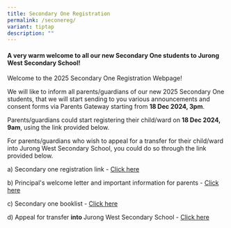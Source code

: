```yaml
---
title: Secondary One Registration
permalink: /seconereg/
variant: tiptap
description: ""
---
```

<h4>A very warm welcome to all our new Secondary One students to Jurong West Secondary School!</h4>
<p>Welcome to the 2025 Secondary One Registration Webpage!</p>
<p>We will like to inform all parents/guardians of our new 2025 Secondary
One students, that we will start sending to you various announcements and
consent forms via Parents Gateway starting from <strong>18 Dec 2024, 3pm</strong>.</p>
<p>Parents/guardians could start registering their child/ward on <strong>18 Dec 2024, 9am</strong>,
using the link provided below.</p>
<p>For parents/guardians who wish to appeal for a transfer for their child/ward
into Jurong West Secondary School, you could do so through the link provided
below.</p>
<p></p>
<p>a) Secondary one registration link - <a href="https://go.gov.sg/jwsec1reg2025" rel="noopener noreferrer nofollow" target="_blank">Click here</a>
</p>
<p>b) Principal's welcome letter and important information for parents -
<a href="/files/Sec1reg/Principal_Welcome_Letter_for_2025_Secondary_One.pdf" rel="noopener nofollow" target="_blank">Click here</a>
</p>
<p>c) Secondary one booklist - <a href="/files/About Us/BookList/Sec_1_book_list_and_uniform_2025.pdf" rel="noopener nofollow" target="_blank">Click here</a>
</p>
<p>d) Appeal for transfer <strong>into </strong>Jurong West Secondary School
- <a href="https://go.gov.sg/appealtransferintojwss2025" rel="noopener noreferrer nofollow" target="_blank">Click here</a>
</p>
<p></p>